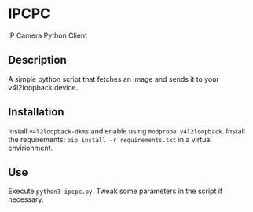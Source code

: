 # IPCPC

IP Camera Python Client

## Description

A simple python script that fetches an image and sends it to your v4l2loopback device.

## Installation

Install `v4l2loopback-dkms` and enable using `modprobe v4l2loopback`.
Install the requirements: `pip install -r requirements.txt` in a virtual envirionment.

## Use

Execute `python3 ipcpc.py`. Tweak some parameters in the script if necessary.
